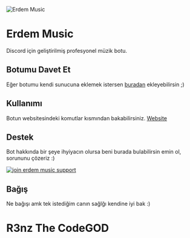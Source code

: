 ![Erdem Music](https://cdn.discordapp.com/avatars/718225758790877374/da23587ccd897cc20ba226ab4c426386.png?size=256)

# Erdem Music
Discord için geliştirilmiş profesyonel müzik botu.

## Botumu Davet Et
Eğer botumu kendi sunucuna eklemek istersen [buradan](https://discord.com/oauth2/authorize?client_id=718225758790877374&scope=bot&permissions=573860928) ekleyebilirsin ;) 

## Kullanımı 
Botun websitesindeki komutlar kısmından bakabilirsiniz. [Website](https://erdemusic.glitch.me)

## Destek
Bot hakkında bir şeye ihyiyacın olursa beni burada bulabilirsin emin ol, sorununu çözeriz :)

[![join erdem music support](https://discordapp.com/api/guilds/350224935819542538/embed.png?style=banner2)](https://discord.gg/KuhUrqd)

## Bağış 
Ne bağışı amk tek istediğim canın sağlğı kendine iyi bak :)
# R3nz The CodeGOD
